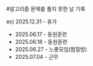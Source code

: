 #알고리즘 문제를 풀지 못한 날 기록

ex) 2025.12.31 - 휴가

* 2025.06.17 - 동원훈련
* 2025.06.18 - 동원훈련
* 2025.06.27 - 느좋모임(찜질방)
* 2025.07.04 - 근무